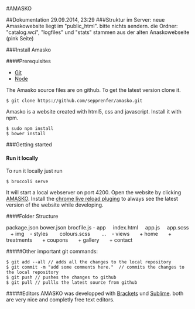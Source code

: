 #AMASKO

##Dokumentation 29.09.2014, 23:29
###Struktur im Server:
neue Amaskowebsite liegt im "public_html". bitte nichts aendern.
die Ordner: "catalog.wci", "logfiles" und "stats" stammen aus der alten Anaskowebseite (pink Seite)


###Install Amasko

####Prerequisites
+ [Git](http://git-scm.com/)
+ [Node](http://nodejs.org/)

The Amasko source files are on github. To get the latest version clone it. 
```
$ git clone https://github.com/sepprenfer/amasko.git
```

Amasko is a website created with html5, css and javascript. Install it with npm.

```
$ sudo npm install
$ bower install
```

###Getting started
#### Run it locally

To run it locally just run 
```
$ broccoli serve
```
It will start a local webserver on port 4200. Open the website by clicking [AMASKO](http://localhost:4200).
Install the [chrome live reload pluging](https://chrome.google.com/webstore/detail/livereload/jnihajbhpnppcggbcgedagnkighmdlei?hl=en) to always see the latest version of the website while developing.


####Folder Structure

package.json
bower.json
brocfile.js
\- app
&nbsp;&nbsp;&nbsp; index.html
&nbsp;&nbsp;&nbsp; app.js
&nbsp;&nbsp;&nbsp; app.scss
&nbsp;&nbsp;&nbsp;\+ img
&nbsp;&nbsp;&nbsp;\- styles
&nbsp;&nbsp;&nbsp;&nbsp;&nbsp;&nbsp; colours.scss
&nbsp;&nbsp;&nbsp;&nbsp;&nbsp;&nbsp; ...
&nbsp;&nbsp;&nbsp;\- views
&nbsp;&nbsp;&nbsp;&nbsp;&nbsp;&nbsp;\+ home
&nbsp;&nbsp;&nbsp;&nbsp;&nbsp;&nbsp;\+ treatments
&nbsp;&nbsp;&nbsp;&nbsp;&nbsp;&nbsp;\+ coupons
&nbsp;&nbsp;&nbsp;&nbsp;&nbsp;&nbsp;\+ gallery
&nbsp;&nbsp;&nbsp;&nbsp;&nbsp;&nbsp;\+ contact

#####Other important git commands:
```
$ git add --all // adds all the changes to the local repository
$ git commit -m "add some comments here."  // commits the changes to the local repository
$ git push // pushes the changes to github
$ git pull // pullls the latest source from github
```

#####Editors
AMASKO was developped with [Brackets](http://brackets.io/?lang=en) und [Sublime](http://www.sublimetext.com/). both are very nice and completly free text editors.
